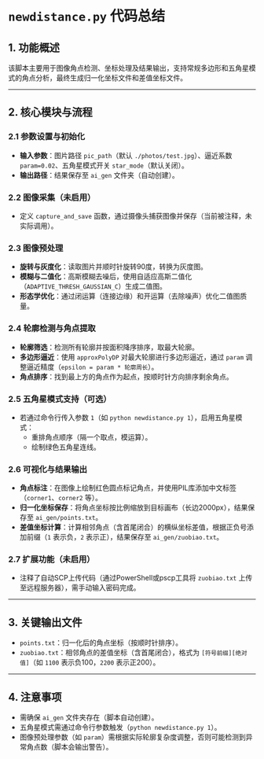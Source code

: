 # `newdistance.py` 代码总结

## 1. 功能概述
该脚本主要用于图像角点检测、坐标处理及结果输出，支持常规多边形和五角星模式的角点分析，最终生成归一化坐标文件和差值坐标文件。

---

## 2. 核心模块与流程

### 2.1 参数设置与初始化
- **输入参数**：图片路径 `pic_path`（默认 `./photos/test.jpg`）、逼近系数 `param=0.02`、五角星模式开关 `star_mode`（默认关闭）。
- **输出路径**：结果保存至 `ai_gen` 文件夹（自动创建）。

### 2.2 图像采集（未启用）
- 定义 `capture_and_save` 函数，通过摄像头捕获图像并保存（当前被注释，未实际调用）。

### 2.3 图像预处理
- **旋转与灰度化**：读取图片并顺时针旋转90度，转换为灰度图。
- **模糊与二值化**：高斯模糊去噪后，使用自适应高斯二值化（`ADAPTIVE_THRESH_GAUSSIAN_C`）生成二值图。
- **形态学优化**：通过闭运算（连接边缘）和开运算（去除噪声）优化二值图质量。

### 2.4 轮廓检测与角点提取
- **轮廓筛选**：检测所有轮廓并按面积降序排序，取最大轮廓。
- **多边形逼近**：使用 `approxPolyDP` 对最大轮廓进行多边形逼近，通过 `param` 调整逼近精度（`epsilon = param * 轮廓周长`）。
- **角点排序**：找到最上方的角点作为起点，按顺时针方向排序剩余角点。

### 2.5 五角星模式支持（可选）
- 若通过命令行传入参数 `1`（如 `python newdistance.py 1`），启用五角星模式：
  - 重排角点顺序（隔一个取点，模运算）。
  - 绘制绿色五角星连线。

### 2.6 可视化与结果输出
- **角点标注**：在图像上绘制红色圆点标记角点，并使用PIL库添加中文标签（`corner1`、`corner2` 等）。
- **归一化坐标保存**：将角点坐标按比例缩放到目标画布（长边2000px），结果保存至 `ai_gen/points.txt`。
- **差值坐标计算**：计算相邻角点（含首尾闭合）的横纵坐标差值，根据正负号添加前缀（`1` 表示负，`2` 表示正），结果保存至 `ai_gen/zuobiao.txt`。

### 2.7 扩展功能（未启用）
- 注释了自动SCP上传代码（通过PowerShell或pscp工具将 `zuobiao.txt` 上传至远程服务器），需手动输入密码完成。

---

## 3. 关键输出文件
- `points.txt`：归一化后的角点坐标（按顺时针排序）。
- `zuobiao.txt`：相邻角点的差值坐标（含首尾闭合），格式为 `[符号前缀][绝对值]`（如 `1100` 表示负100，`2200` 表示正200）。

---

## 4. 注意事项
- 需确保 `ai_gen` 文件夹存在（脚本自动创建）。
- 五角星模式需通过命令行参数触发（`python newdistance.py 1`）。
- 图像预处理参数（如 `param`）需根据实际轮廓复杂度调整，否则可能检测到异常角点数（脚本会输出警告）。